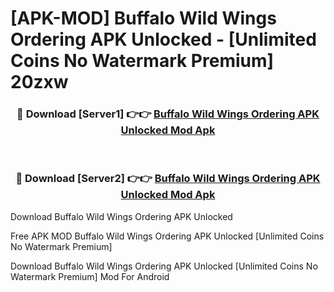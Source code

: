 # [APK-MOD] Buffalo Wild Wings Ordering APK Unlocked - [Unlimited Coins No Watermark Premium] 20zxw



<div align="center">
<h3>🔴 Download [Server1] 👉👉 <a href="https://momento.my/?title=Buffalo_Wild_Wings_Ordering_APK_Unlocked">Buffalo Wild Wings Ordering APK Unlocked Mod Apk</a></h3><br>

<h3>🔴 Download [Server2] 👉👉 <a href="https://momento.my/?title=Buffalo_Wild_Wings_Ordering_APK_Unlocked">Buffalo Wild Wings Ordering APK Unlocked Mod Apk</a></h3>
</div>



Download Buffalo Wild Wings Ordering APK Unlocked 

Free APK MOD Buffalo Wild Wings Ordering APK Unlocked [Unlimited Coins No Watermark Premium]

Download Buffalo Wild Wings Ordering APK Unlocked [Unlimited Coins No Watermark Premium] Mod For Android
